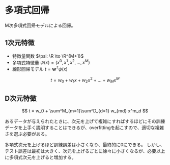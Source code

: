 # 多項式回帰

M次多項式回帰モデルによる回帰。

## 1次元特徴
- 特徴量関数 $\psi: \R \to \R^{M+1}$
- 多項式特徴量 $\psi(x) = (x^0, x^1, x^2, \dots, x^M)$
- 線形回帰モデル $t = \boldsymbol{w}^T \psi(x)$

$$
t = w_0 + w_1x + w_2x^2 + \dots + w_Mx^M
$$

## D次元特徴

$$
t = w_0 + \sum^M_{m=1}\sum^D_{d=1} w_{md} x^m_d
$$

あるデータが与えられたときに、次元を上げて複雑にすればするほどにその訓練データを上手く説明することはできるが、overfittingを起こすので、適切な複雑さを選ぶ必要がある。

多項式次元を上げるほど訓練誤差は小さくなり、最終的に0にできる。
しかし、テスト誤差は最初は大きく、次元を上げるごとに徐々に小さくなるが、必要以上に多項式次元を上げると増加する。

